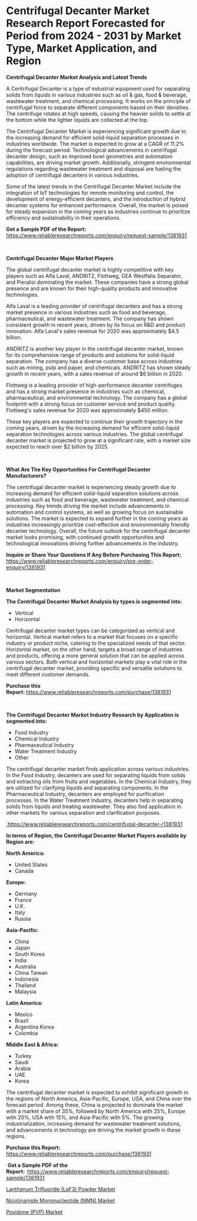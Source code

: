 <p><h1>Centrifugal Decanter Market Research Report Forecasted for Period from 2024 -  2031 by Market Type, Market Application, and Region</h1></p><p><strong>Centrifugal Decanter Market Analysis and Latest Trends</strong></p>
<p><p>A Centrifugal Decanter is a type of industrial equipment used for separating solids from liquids in various industries such as oil & gas, food & beverage, wastewater treatment, and chemical processing. It works on the principle of centrifugal force to separate different components based on their densities. The centrifuge rotates at high speeds, causing the heavier solids to settle at the bottom while the lighter liquids are collected at the top.</p><p>The Centrifugal Decanter Market is experiencing significant growth due to the increasing demand for efficient solid-liquid separation processes in industries worldwide. The market is expected to grow at a CAGR of 11.2% during the forecast period. Technological advancements in centrifugal decanter design, such as improved bowl geometries and automation capabilities, are driving market growth. Additionally, stringent environmental regulations regarding wastewater treatment and disposal are fueling the adoption of centrifugal decanters in various industries.</p><p>Some of the latest trends in the Centrifugal Decanter Market include the integration of IoT technologies for remote monitoring and control, the development of energy-efficient decanters, and the introduction of hybrid decanter systems for enhanced performance. Overall, the market is poised for steady expansion in the coming years as industries continue to prioritize efficiency and sustainability in their operations.</p></p>
<p><strong>Get a Sample PDF of the Report:&nbsp;</strong> <a href="https://www.reliableresearchreports.com/enquiry/request-sample/1381931">https://www.reliableresearchreports.com/enquiry/request-sample/1381931</a></p>
<p>&nbsp;</p>
<p><strong>Centrifugal Decanter Major Market Players</strong></p>
<p><p>The global centrifugal decanter market is highly competitive with key players such as Alfa Laval, ANDRITZ, Flottweg, GEA Westfalia Separator, and Pieralisi dominating the market. These companies have a strong global presence and are known for their high-quality products and innovative technologies.</p><p>Alfa Laval is a leading provider of centrifugal decanters and has a strong market presence in various industries such as food and beverage, pharmaceutical, and wastewater treatment. The company has shown consistent growth in recent years, driven by its focus on R&D and product innovation. Alfa Laval's sales revenue for 2020 was approximately $4.5 billion.</p><p>ANDRITZ is another key player in the centrifugal decanter market, known for its comprehensive range of products and solutions for solid-liquid separation. The company has a diverse customer base across industries such as mining, pulp and paper, and chemicals. ANDRITZ has shown steady growth in recent years, with a sales revenue of around $6 billion in 2020.</p><p>Flottweg is a leading provider of high-performance decanter centrifuges and has a strong market presence in industries such as chemical, pharmaceutical, and environmental technology. The company has a global footprint with a strong focus on customer service and product quality. Flottweg's sales revenue for 2020 was approximately $450 million.</p><p>These key players are expected to continue their growth trajectory in the coming years, driven by the increasing demand for efficient solid-liquid separation technologies across various industries. The global centrifugal decanter market is projected to grow at a significant rate, with a market size expected to reach over $2 billion by 2025.</p></p>
<p>&nbsp;</p>
<p><strong>What Are The Key Opportunities For Centrifugal Decanter Manufacturers?</strong></p>
<p><p>The centrifugal decanter market is experiencing steady growth due to increasing demand for efficient solid-liquid separation solutions across industries such as food and beverage, wastewater treatment, and chemical processing. Key trends driving the market include advancements in automation and control systems, as well as growing focus on sustainable solutions. The market is expected to expand further in the coming years as industries increasingly prioritize cost-effective and environmentally friendly decanter technology. Overall, the future outlook for the centrifugal decanter market looks promising, with continued growth opportunities and technological innovations driving further advancements in the industry.</p></p>
<p><strong>Inquire or Share Your Questions If Any Before Purchasing This Report:</strong> <a href="https://www.reliableresearchreports.com/enquiry/pre-order-enquiry/1381931">https://www.reliableresearchreports.com/enquiry/pre-order-enquiry/1381931</a></p>
<p>&nbsp;</p>
<p><strong>Market Segmentation</strong></p>
<p><strong>The Centrifugal Decanter Market Analysis by types is segmented into:</strong></p>
<p><ul><li>Vertical</li><li>Horizontal</li></ul></p>
<p><p>Centrifugal decanter market types can be categorized as vertical and horizontal. Vertical market refers to a market that focuses on a specific industry or product niche, catering to the specialized needs of that sector. Horizontal market, on the other hand, targets a broad range of industries and products, offering a more general solution that can be applied across various sectors. Both vertical and horizontal markets play a vital role in the centrifugal decanter market, providing specific and versatile solutions to meet different customer demands.</p></p>
<p><strong>Purchase this Report:&nbsp;</strong><a href="https://www.reliableresearchreports.com/purchase/1381931">https://www.reliableresearchreports.com/purchase/1381931</a></p>
<p>&nbsp;</p>
<p><strong>The Centrifugal Decanter Market Industry Research by Application is segmented into:</strong></p>
<p><ul><li>Food Industry</li><li>Chemical Industry</li><li>Pharmaceutical Industry</li><li>Water Treatment Industry</li><li>Other</li></ul></p>
<p><p>The centrifugal decanter market finds application across various industries. In the Food Industry, decanters are used for separating liquids from solids and extracting oils from fruits and vegetables. In the Chemical Industry, they are utilized for clarifying liquids and separating components. In the Pharmaceutical Industry, decanters are employed for purification processes. In the Water Treatment Industry, decanters help in separating solids from liquids and treating wastewater. They also find application in other markets for various separation and clarification purposes.</p></p>
<p><a href="https://www.reliableresearchreports.com/centrifugal-decanter-r1381931">&nbsp;https://www.reliableresearchreports.com/centrifugal-decanter-r1381931</a></p>
<p><strong>In terms of Region, the Centrifugal Decanter Market Players available by Region are:</strong></p>
<p>
    <p> <strong> North America: </strong>
        <ul>
            <li>United States</li>
            <li>Canada</li>
        </ul>
        </p> 
    <p> <strong> Europe: </strong>
        <ul>
            <li>Germany</li>
            <li>France</li>
            <li>U.K.</li>
            <li>Italy</li>
            <li>Russia</li>
        </ul>
        </p> 
    <p> <strong> Asia-Pacific: </strong>
        <ul>
            <li>China</li>
            <li>Japan</li>
            <li>South Korea</li>
            <li>India</li>
            <li>Australia</li>
            <li>China Taiwan</li>
            <li>Indonesia</li>
            <li>Thailand</li>
            <li>Malaysia</li>
        </ul>
        </p> 
    <p> <strong> Latin America: </strong>
        <ul>
            <li>Mexico</li>
            <li>Brazil</li>
            <li>Argentina Korea</li>
            <li>Colombia</li>
        </ul>
        </p> 
    <p> <strong> Middle East & Africa: </strong>
        <ul>
            <li>Turkey</li>
            <li>Saudi</li>
            <li>Arabia</li>
            <li>UAE</li>
            <li>Korea</li>
        </ul>
    </p>
    </p>
<p><p>The centrifugal decanter market is expected to exhibit significant growth in the regions of North America, Asia-Pacific, Europe, USA, and China over the forecast period. Among these, China is projected to dominate the market with a market share of 35%, followed by North America with 25%, Europe with 20%, USA with 15%, and Asia-Pacific with 5%. The growing industrialization, increasing demand for wastewater treatment solutions, and advancements in technology are driving the market growth in these regions.</p></p>
<p><strong>Purchase this Report: </strong><a href="https://www.reliableresearchreports.com/purchase/1381931">https://www.reliableresearchreports.com/purchase/1381931</a></p>
<p>&nbsp;<strong>Get a Sample PDF of the Report:&nbsp;&nbsp;</strong><a href="https://www.reliableresearchreports.com/enquiry/request-sample/1381931">https://www.reliableresearchreports.com/enquiry/request-sample/1381931</a></p>
<p><strong></strong></p>
<p><p><a href="https://www.linkedin.com/pulse/lanthanum-trifluoride-laf3-powder-market-offers-provide-fgxte?trackingId=4RE2h9%2FUPpXlBYi2cffg2Q%3D%3D">Lanthanum Trifluoride (LaF3) Powder Market</a></p><p><a href="https://www.linkedin.com/pulse/nicotinamide-mononucleotide-nmn-market-challenges-opportunities-7hufe?trackingId=cSZtcKhtx1klyO7vyUv64Q%3D%3D">Nicotinamide Mononucleotide (NMN) Market</a></p><p><a href="https://www.linkedin.com/pulse/povidone-pvp-market-size-evaluating-its-trends-growth-projections-g3t7e?trackingId=LRlYthF%2BI7ls917NNYLT6g%3D%3D">Povidone (PVP) Market</a></p></p>